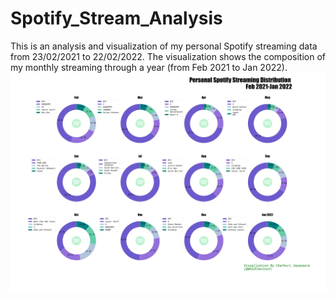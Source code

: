 # Spotify_Stream_Analysis
This is an analysis and visualization of my personal Spotify streaming data from 23/02/2021 to 22/02/2022. The visualization shows the composition of my monthly streaming through a year (from Feb 2021 to Jan 2022).
![Yearly Personal Spotify streaming analysis](/Yearly_personal_stream_dist.jpg)
